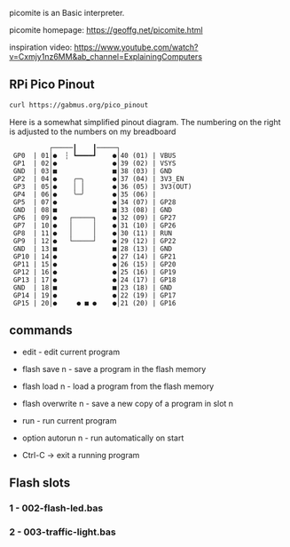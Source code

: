 picomite is an Basic interpreter.

picomite homepage: https://geoffg.net/picomite.html

inspiration video: https://www.youtube.com/watch?v=Cxmjy1nz6MM&ab_channel=ExplainingComputers

## RPi Pico Pinout

```bash
curl https://gabmus.org/pico_pinout
```

Here is a somewhat simplified pinout diagram.
The numbering on the right is adjusted to the numbers on my breadboard

```
          ┌─────┃    ┃─────┐
 GP0  | 01│●  ┆ ┗━━━━┛    ●│40 (01) | VBUS
 GP1  | 02│●              ●│39 (02) | VSYS
 GND  | 03│■              ■│38 (03) | GND
 GP2  | 04│●    ╭─╮       ●│37 (04) | 3V3_EN
 GP3  | 05│●    │ │       ●│36 (05) | 3V3(OUT)
 GP4  | 06│●    ╰─╯       ●│35 (06) |
 GP5  | 07│●              ●│34 (07) | GP28
 GND  | 08│■              ■│33 (08) | GND
 GP6  | 09│●   ┌─────┐    ●│32 (09) | GP27
 GP7  | 10│●   │     │    ●│31 (10) | GP26
 GP8  | 11│●   │     │    ●│30 (11) | RUN
 GP9  | 12│●   └─────┘    ●│29 (12) | GP22
 GND  | 13│■              ■│28 (13) | GND
 GP10 | 14│●              ●│27 (14) | GP21
 GP11 | 15│●              ●│26 (15) | GP20
 GP12 | 16│●              ●│25 (16) | GP19
 GP13 | 17│●              ●│24 (17) | GP18
 GND  | 18│■              ■│23 (18) | GND
 GP14 | 19│●              ●│22 (19) | GP17
 GP15 | 20│●     ● ■ ●    ●│21 (20) | GP16
```

## commands

- edit - edit current program
- flash save n - save a program in the flash memory
- flash load n - load a program from the flash memory
- flash overwrite n - save a new copy of a program in slot n
- run - run current program
- option autorun n - run automatically on start

- Ctrl-C -> exit a running program

## Flash slots

### 1 - 002-flash-led.bas

### 2 - 003-traffic-light.bas
